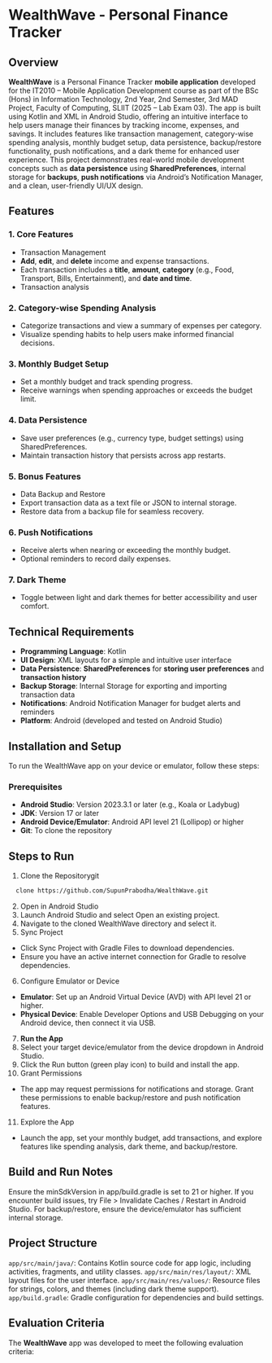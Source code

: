 # WealthWave - Personal Finance Tracker
## Overview
**WealthWave** is a Personal Finance Tracker **mobile application** developed for the IT2010 – Mobile Application Development course as part of the BSc (Hons) in Information Technology, 2nd Year, 2nd Semester, 3rd MAD Project, Faculty of Computing, SLIIT (2025 – Lab Exam 03). The app is built using Kotlin and XML in Android Studio, offering an intuitive interface to help users manage their finances by tracking income, expenses, and savings. It includes features like transaction management, category-wise spending analysis, monthly budget setup, data persistence, backup/restore functionality, push notifications, and a dark theme for enhanced user experience.
This project demonstrates real-world mobile development concepts such as **data persistence** using **SharedPreferences**, internal storage for **backups**, **push notifications** via Android’s Notification Manager, and a clean, user-friendly UI/UX design.

## Features
### 1. Core Features
- Transaction Management
- **Add**, **edit**, and **delete** income and expense transactions.
- Each transaction includes a **title**, **amount**, **category** (e.g., Food, Transport, Bills, Entertainment), and **date and time**.
- Transaction analysis

### 2. Category-wise Spending Analysis
- Categorize transactions and view a summary of expenses per category.
- Visualize spending habits to help users make informed financial decisions.

### 3. Monthly Budget Setup
- Set a monthly budget and track spending progress.
- Receive warnings when spending approaches or exceeds the budget limit.

### 4. Data Persistence
- Save user preferences (e.g., currency type, budget settings) using SharedPreferences.
- Maintain transaction history that persists across app restarts.

### 5. Bonus Features
- Data Backup and Restore
- Export transaction data as a text file or JSON to internal storage.
- Restore data from a backup file for seamless recovery.

### 6. Push Notifications
- Receive alerts when nearing or exceeding the monthly budget.
- Optional reminders to record daily expenses.

### 7. Dark Theme
- Toggle between light and dark themes for better accessibility and user comfort.

## Technical Requirements

- **Programming Language**: Kotlin
- **UI Design**: XML layouts for a simple and intuitive user interface
- **Data Persistence**: **SharedPreferences** for **storing user preferences** and **transaction history**
- **Backup Storage**: Internal Storage for exporting and importing transaction data
- **Notifications**: Android Notification Manager for budget alerts and reminders
- **Platform**: Android (developed and tested on Android Studio)

## Installation and Setup
To run the WealthWave app on your device or emulator, follow these steps:

### Prerequisites
- **Android Studio**: Version 2023.3.1 or later (e.g., Koala or Ladybug)
- **JDK**: Version 17 or later
- **Android Device/Emulator**: Android API level 21 (Lollipop) or higher
- **Git**: To clone the repository

## Steps to Run

1. Clone the Repositorygit 
  ```bash
    clone https://github.com/SupunPrabodha/WealthWave.git
```
2. Open in Android Studio
3. Launch Android Studio and select Open an existing project.
4. Navigate to the cloned WealthWave directory and select it.
5. Sync Project
- Click Sync Project with Gradle Files to download dependencies.
- Ensure you have an active internet connection for Gradle to resolve dependencies.
6. Configure Emulator or Device
- **Emulator**: Set up an Android Virtual Device (AVD) with API level 21 or higher.
- **Physical Device**: Enable Developer Options and USB Debugging on your Android device, then connect it via USB.
7. **Run the App**
8. Select your target device/emulator from the device dropdown in Android Studio.
9. Click the Run button (green play icon) to build and install the app.
10. Grant Permissions
- The app may request permissions for notifications and storage. Grant these permissions to enable backup/restore and push notification features.
11. Explore the App
- Launch the app, set your monthly budget, add transactions, and explore features like spending analysis, dark theme, and backup/restore.

## Build and Run Notes

Ensure the minSdkVersion in app/build.gradle is set to 21 or higher.
If you encounter build issues, try File > Invalidate Caches / Restart in Android Studio.
For backup/restore, ensure the device/emulator has sufficient internal storage.

## Project Structure

`app/src/main/java/`: Contains Kotlin source code for app logic, including activities, fragments, and utility classes.
`app/src/main/res/layout/`: XML layout files for the user interface.
`app/src/main/res/values/`: Resource files for strings, colors, and themes (including dark theme support).
`app/build.gradle`: Gradle configuration for dependencies and build settings.

## Evaluation Criteria
The **WealthWave** app was developed to meet the following evaluation criteria:
